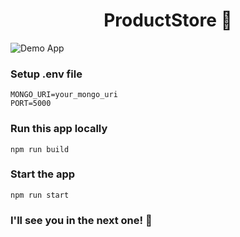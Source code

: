 <h1 align="center">ProductStore 🚀</h1>

![Demo App](/frontend/public/screenshot-for-readme.png)



### Setup .env file

```shell
MONGO_URI=your_mongo_uri
PORT=5000
```

### Run this app locally

```shell
npm run build
```

### Start the app

```shell
npm run start
```

### I'll see you in the next one! 🚀
